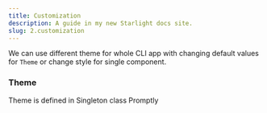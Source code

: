 ```yaml
---
title: Customization
description: A guide in my new Starlight docs site.
slug: 2.customization
---
```


We can use different theme for whole CLI app with changing default values for `Theme` or change style for single component.

### Theme
Theme is defined in Singleton class Promptly